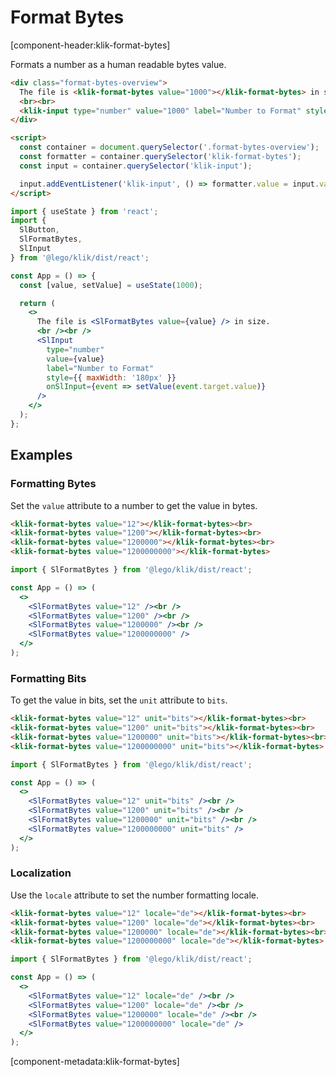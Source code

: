 # Format Bytes

[component-header:klik-format-bytes]

Formats a number as a human readable bytes value.

```html preview
<div class="format-bytes-overview">
  The file is <klik-format-bytes value="1000"></klik-format-bytes> in size.
  <br><br>
  <klik-input type="number" value="1000" label="Number to Format" style="max-width: 180px;"></klik-input>  
</div>

<script>
  const container = document.querySelector('.format-bytes-overview');
  const formatter = container.querySelector('klik-format-bytes');
  const input = container.querySelector('klik-input');

  input.addEventListener('klik-input', () => formatter.value = input.value || 0);
</script>
```


```jsx react
import { useState } from 'react';
import { 
  SlButton, 
  SlFormatBytes, 
  SlInput 
} from '@lego/klik/dist/react';

const App = () => {
  const [value, setValue] = useState(1000);

  return (
    <>
      The file is <SlFormatBytes value={value} /> in size.
      <br /><br />
      <SlInput 
        type="number" 
        value={value}
        label="Number to Format" 
        style={{ maxWidth: '180px' }}
        onSlInput={event => setValue(event.target.value)}
      />
    </>
  );
};
```

## Examples

### Formatting Bytes

Set the `value` attribute to a number to get the value in bytes.

```html preview
<klik-format-bytes value="12"></klik-format-bytes><br>
<klik-format-bytes value="1200"></klik-format-bytes><br>
<klik-format-bytes value="1200000"></klik-format-bytes><br>
<klik-format-bytes value="1200000000"></klik-format-bytes>
```


```jsx react
import { SlFormatBytes } from '@lego/klik/dist/react';

const App = () => (
  <>
    <SlFormatBytes value="12" /><br />
    <SlFormatBytes value="1200" /><br />
    <SlFormatBytes value="1200000" /><br />
    <SlFormatBytes value="1200000000" />
  </>
);
```

### Formatting Bits

To get the value in bits, set the `unit` attribute to `bits`.

```html preview
<klik-format-bytes value="12" unit="bits"></klik-format-bytes><br>
<klik-format-bytes value="1200" unit="bits"></klik-format-bytes><br>
<klik-format-bytes value="1200000" unit="bits"></klik-format-bytes><br>
<klik-format-bytes value="1200000000" unit="bits"></klik-format-bytes>
```

```jsx react
import { SlFormatBytes } from '@lego/klik/dist/react';

const App = () => (
  <>
    <SlFormatBytes value="12" unit="bits" /><br />
    <SlFormatBytes value="1200" unit="bits" /><br />
    <SlFormatBytes value="1200000" unit="bits" /><br />
    <SlFormatBytes value="1200000000" unit="bits" />
  </>
);
```

### Localization

Use the `locale` attribute to set the number formatting locale.

```html preview
<klik-format-bytes value="12" locale="de"></klik-format-bytes><br>
<klik-format-bytes value="1200" locale="de"></klik-format-bytes><br>
<klik-format-bytes value="1200000" locale="de"></klik-format-bytes><br>
<klik-format-bytes value="1200000000" locale="de"></klik-format-bytes>
```

```jsx react
import { SlFormatBytes } from '@lego/klik/dist/react';

const App = () => (
  <>
    <SlFormatBytes value="12" locale="de" /><br />
    <SlFormatBytes value="1200" locale="de" /><br />
    <SlFormatBytes value="1200000" locale="de" /><br />
    <SlFormatBytes value="1200000000" locale="de" />
  </>
);
```

[component-metadata:klik-format-bytes]
